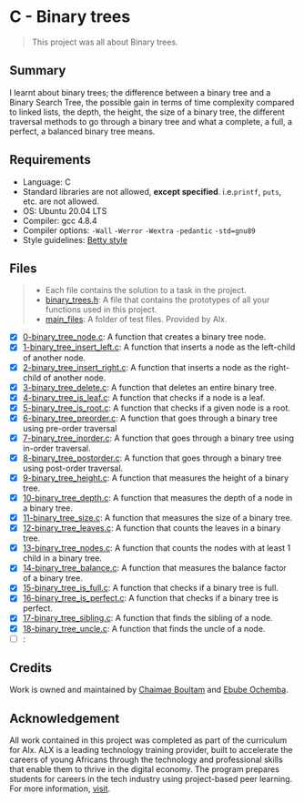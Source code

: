 # C - Binary trees

> This project was all about Binary trees.

## Summary

I learnt about  binary trees; the difference between a binary tree and a Binary Search Tree, the possible gain in terms of time complexity compared to linked lists, the depth, the height, the size of a binary tree, the different traversal methods to go through a binary tree and what a complete, a full, a perfect, a balanced binary tree means.

## Requirements

- Language: C
- Standard libraries are not allowed, **except specified**. i.e.`printf`, `puts`, etc. are not allowed.
- OS: Ubuntu 20.04 LTS
- Compiler: gcc 4.8.4
- Compiler options: `-Wall` `-Werror` `-Wextra` `-pedantic` `-std=gnu89`
- Style guidelines: [Betty style](https://github.com/holbertonschool/Betty/wiki)

## Files

> - Each file contains the solution to a task in the project.
> - [binary_trees.h](https://github.com/Ebube-Ochemba/binary_trees/blob/main/binary_trees.h): A file that contains the prototypes of all your functions used in this project.
> - [main_files](https://github.com/Ebube-Ochemba/sorting_algorithms/tree/master/main_files): A folder of test files. Provided by Alx.

- [x] [0-binary_tree_node.c](https://github.com/Ebube-Ochemba/binary_trees/blob/main/0-binary_tree_node.c): A function that creates a binary tree node.
- [x] [1-binary_tree_insert_left.c](https://github.com/Ebube-Ochemba/binary_trees/blob/main/1-binary_tree_insert_left.c): A function that inserts a node as the left-child of another node.
- [x] [2-binary_tree_insert_right.c](https://github.com/Ebube-Ochemba/binary_trees/blob/main/2-binary_tree_insert_right.c): A function that inserts a node as the right-child of another node.
- [x] [3-binary_tree_delete.c](https://github.com/Ebube-Ochemba/binary_trees/blob/main/3-binary_tree_delete.c): A function that deletes an entire binary tree.
- [x] [4-binary_tree_is_leaf.c](https://github.com/Ebube-Ochemba/binary_trees/blob/main/4-binary_tree_is_leaf.c): A function that checks if a node is a leaf.
- [x] [5-binary_tree_is_root.c](https://github.com/Ebube-Ochemba/binary_trees/blob/main/5-binary_tree_is_root.c): A function that checks if a given node is a root.
- [x] [6-binary_tree_preorder.c](https://github.com/Ebube-Ochemba/binary_trees/blob/main/6-binary_tree_preorder.c): A function that goes through a binary tree using pre-order traversal
- [x] [7-binary_tree_inorder.c](https://github.com/Ebube-Ochemba/binary_trees/blob/main/7-binary_tree_inorder.c): A function that goes through a binary tree using in-order traversal.
- [x] [8-binary_tree_postorder.c](https://github.com/Ebube-Ochemba/binary_trees/blob/main/8-binary_tree_postorder.c): A function that goes through a binary tree using post-order traversal.
- [x] [9-binary_tree_height.c](https://github.com/Ebube-Ochemba/binary_trees/blob/main/9-binary_tree_height.c): A function that measures the height of a binary tree.
- [x] [10-binary_tree_depth.c](https://github.com/Ebube-Ochemba/binary_trees/blob/main/10-binary_tree_depth.c): A function that measures the depth of a node in a binary tree.
- [x] [11-binary_tree_size.c](https://github.com/Ebube-Ochemba/binary_trees/blob/main/11-binary_tree_size.c): A function that measures the size of a binary tree.
- [x] [12-binary_tree_leaves.c](https://github.com/Ebube-Ochemba/binary_trees/blob/main/12-binary_tree_leaves.c): A function that counts the leaves in a binary tree.
- [x] [13-binary_tree_nodes.c](https://github.com/Ebube-Ochemba/binary_trees/blob/main/13-binary_tree_nodes.c): A function that counts the nodes with at least 1 child in a binary tree.
- [x] [14-binary_tree_balance.c](https://github.com/Ebube-Ochemba/binary_trees/blob/main/14-binary_tree_balance.c): A function that measures the balance factor of a binary tree.
- [x] [15-binary_tree_is_full.c](https://github.com/Ebube-Ochemba/binary_trees/blob/main/15-binary_tree_is_full.c): A function that checks if a binary tree is full.
- [x] [16-binary_tree_is_perfect.c](https://github.com/Ebube-Ochemba/binary_trees/blob/main/16-binary_tree_is_perfect.c): A function that checks if a binary tree is perfect.
- [x] [17-binary_tree_sibling.c](https://github.com/Ebube-Ochemba/binary_trees/blob/main/17-binary_tree_sibling.c): A function that finds the sibling of a node.
- [x] [18-binary_tree_uncle.c](https://github.com/Ebube-Ochemba/binary_trees/blob/main/18-binary_tree_uncle.c): A function that finds the uncle of a node.
- [ ] [](https://github.com/Ebube-Ochemba/binary_trees/blob/main/):

## Credits

Work is owned and maintained by [Chaimae Boultam](https://github.com/chaimaeboultam) and [Ebube Ochemba](https://github.com/Ebube-Ochemba).

## Acknowledgement

All work contained in this project was completed as part of the curriculum for Alx. ALX is a leading technology training provider, built to accelerate the careers of young Africans through the technology and professional skills that enable them to thrive in the digital economy. The program prepares students for careers in the tech industry using project-based peer learning. For more information, [visit](https://www.alxafrica.com/).
